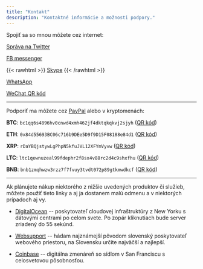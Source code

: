 ```yaml
---
title: "Kontakt"
description: "Kontaktné informácie a možnosti podpory."
---
```


Spojiť sa so mnou môžete cez internet:

[Správa na Twitter](https://twitter.com/zwieratko)

[FB messenger](https://m.me/zwieratko)

{{< rawhtml >}}
<a href="skype:zwieratko?chat">Skype</a>
{{< /rawhtml >}}

[WhatsApp](https://api.whatsapp.com/send?phone=421949246818)

[WeChat QR kód](/kontakt/wechat-200px.jpg)

---

Podporiť ma môžete cez [PayPal](https://paypal.me/zwieratko) alebo v kryptomenách:

**BTC**: `bc1qq6s4896hv0cnwd4xmh462jf4dktqkqkvj2sjyh` ([QR kód](/kontakt/BTC.png "Bitcoin QR kód"))

**ETH**: `0x84d55693BC06c716b9DEe5D9f9D15F08188e84d1` ([QR kód](/kontakt/ETC.png "Ethereum QR kód"))

**XRP**: `rDaYBQjstywLgPhpN5kfuJVL12XFYmVyvw` ([QR kód](/kontakt/XRP.png "Ripple QR kód"))

**LTC**: `ltc1qewnuzeal99fdephr2f8sx4v88rc2d4c9shxfhu` ([QR kód](/kontakt/LTC.png "Litecoin QR kód"))

**BNB**: `bnb1zmqhwzw3rzz7f7fvuy3tvdt072p89gtkmwdkcf` ([QR kód](/kontakt/BNB.png "Binance QR kód"))

---

Ak plánujete nákup niektorého z nižšie uvedených produktov či služieb, môžete použiť tieto linky a aj ja dostanem malú odmenu a v niektorých prípadoch aj vy.

- [DigitalOcean](https://m.do.co/c/b4aac5513479) -- poskytovateľ cloudovej infraštruktúry z New Yorku s dátovými centrami po celom svete. Po zopár kliknutiach bude server zriadený do 55 sekúnd.

- [Websupport](https://www.websupport.sk/?ref=NDIsGFM4) -- hádam najznámejší pôvodom slovenský poskytovateľ webového priestoru, na Slovensku určite najväčší a najlepší.

- [Coinbase](https://www.coinbase.com/join/nirc_e) -- digitálna zmenáreň so sídlom v San Franciscu s celosvetovou pôsobnosťou.
